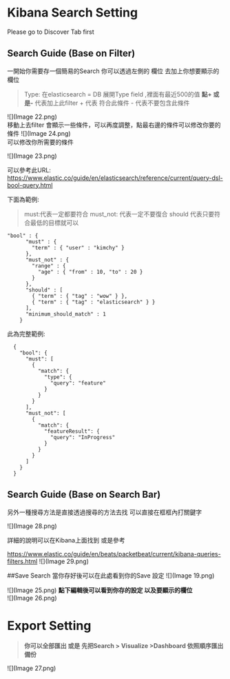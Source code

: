 # Kibana Search Setting

Please go to Discover Tab first

## Search Guide (Base on Filter)

一開始你需要存一個簡易的Search 你可以透過左側的 欄位 去加上你想要顯示的欄位 

> Type: 在elasticsearch = DB 
> 展開Type field ,裡面有最近500的值 **點+ 或是-** 代表加上此filter + 代表 符合此條件 - 代表不要包含此條件   

![](Image 22.png)      
移動上去filter   會顯示一些條件，可以再度調整，點最右邊的條件可以修改你要的條件
![](Image 24.png)   
可以修改你所需要的條件  

![](Image 23.png)

可以參考此URL:
https://www.elastic.co/guide/en/elasticsearch/reference/current/query-dsl-bool-query.html


下面為範例:
>must:代表一定都要符合
>must_not: 代表一定不要復合
>should 代表只要符合最低的目標就可以

    "bool" : {
          "must" : {
            "term" : { "user" : "kimchy" }
          },
          "must_not" : {
            "range" : {
              "age" : { "from" : 10, "to" : 20 }
            }
          },
          "should" : [
            { "term" : { "tag" : "wow" } },
            { "term" : { "tag" : "elasticsearch" } }
          ],
          "minimum_should_match" : 1
        }    
        
        
此為完整範例:

      {
        "bool": {
          "must": [
            {
              "match": {
                "type": {
                  "query": "feature"
                }
              }
            }
          ],
          "must_not": [
            {
              "match": {
                "featureResult": {
                  "query": "InProgress"
                }
              }
            }
          ]
        }
      }     



## Search Guide (Base on Search Bar)
另外一種搜尋方法是直接透過搜尋的方法去找 可以直接在框框內打關鍵字   

![](Image 28.png)    

詳細的說明可以在Kibana上面找到 或是參考

https://www.elastic.co/guide/en/beats/packetbeat/current/kibana-queries-filters.html
![](Image 29.png)

##Save Search
當你存好後可以在此處看到你的Save 設定
![](Image 19.png)  



![](Image 25.png)
**點下編輯後可以看到你存的設定 以及要顯示的欄位**   
![](Image 26.png)

# Export Setting 
>**你可以全部匯出 或是 先把Search > Visualize >Dashboard 依照順序匯出 備份**


![](Image 27.png)